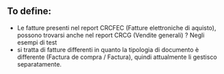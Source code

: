 ## To define:

- Le fatture presenti nel report CRCFEC (Fatture elettroniche di aquisto), possono trovarsi anche nel report CRCG (Vendite generali) ? Negli esempi di test
- si tratta di fatture differenti in quanto la tipologia di documento è differente (Factura de compra / Factura), quindi attualmente li gestisco separatamente.